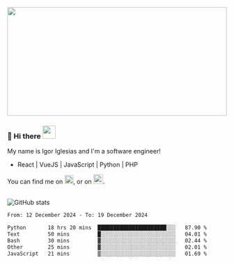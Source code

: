 <img src="https://c.tenor.com/KjVxfRrrncUAAAAd/matrix.gif" width="100%" height="250px">

### 🔭 Hi there <img src="https://raw.githubusercontent.com/MartinHeinz/MartinHeinz/master/wave.gif" width="30px">


My name is Igor Iglesias and I'm a software engineer!
<br>

<ul>
  <li> React | VueJS | JavaScript | Python | PHP </li>
</ul>
You can find me on <a href="https://twitter.com/IgorIglesias5"><img src="https://i.imgur.com/JLLlB5S.png" width="20px"></a>, or on <a href="https://www.linkedin.com/in/igor-iglesias-62478428/"><img src="https://i.imgur.com/PXyIkWx.png" width="22px"></a>.

<br>
<br>

![GitHub stats](https://github-readme-stats.vercel.app/api?username=igoiglesias&show_icons=true&count_private=true&theme=chartreuse-dark&hide_title=true)

<!--START_SECTION:waka-->

```txt
From: 12 December 2024 - To: 19 December 2024

Python       18 hrs 20 mins  ██████████████████████░░░   87.90 %
Text         50 mins         █░░░░░░░░░░░░░░░░░░░░░░░░   04.01 %
Bash         30 mins         ▓░░░░░░░░░░░░░░░░░░░░░░░░   02.44 %
Other        25 mins         ▓░░░░░░░░░░░░░░░░░░░░░░░░   02.01 %
JavaScript   21 mins         ▒░░░░░░░░░░░░░░░░░░░░░░░░   01.69 %
```

<!--END_SECTION:waka-->
